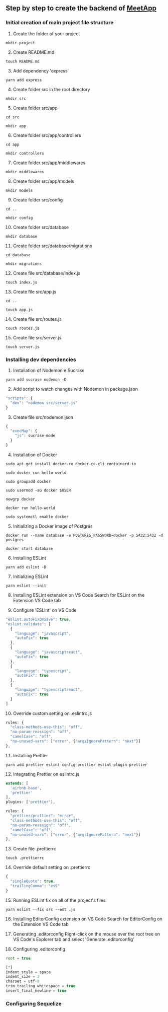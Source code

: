 ## Step by step to create the backend of [MeetApp](https://github.com/Rocketseat/bootcamp-gostack-desafio-02/blob/master/README.md#desafio-02-iniciando-aplica%C3%A7%C3%A3o)

### Initial creation of main project file structure
1. Create the folder of your project
```shell
mkdir project
```

2. Create README.md
```shell
touch README.md
```

3. Add dependency 'express'
```shell
yarn add express
```

4. Create folder src in the root directory
```shell
mkdir src
```

5. Create folder src/app
```shell
cd src
```
```shell
mkdir app
```

6. Create folder src/app/controllers
```shell
cd app
```
```shell
mkdir controllers
```

7. Create folder src/app/middlewares
```shell
mkdir middlewares
```

8. Create folder src/app/models
```shell
mkdir models
```

9. Create folder src/config
```shell
cd ..
```
```shell
mkdir config
```

10. Create folder src/database
```shell
mkdir database
```

11. Create folder src/database/migrations
```shell
cd database
```
```shell
mkdir migrations
```

12. Create file src/database/index.js
```shell
touch index.js
```

13. Create file src/app.js
```shell
cd ..
```
```shell
touch app.js
```

14. Create file src/routes.js
```shell
touch routes.js
```

15. Create file src/server.js
```shell
touch server.js
```

### Installing dev dependencies
1. Installation of Nodemon e Sucrase
```shell
yarn add sucrase nodemon -D

```
2. Add script to watch changes with Nodemon in package.json
```javascript
"scripts": {
  "dev": "nodemon src/server.js"
}
```

3. Create file src/nodemon.json
```javascript
{
  "execMap": {
    "js": sucrase-mode
  }
}
```
4. Installation of Docker
```shell
sudo apt-get install docker-ce docker-ce-cli containerd.io
```

```shell
sudo docker run hello-world
```

```shell
sudo groupadd docker
```

```shell
sudo usermod -aG docker $USER
```

```shell
newgrp docker
```

```shell
docker run hello-world
```

```shell
sudo systemctl enable docker
```


5. Initializing a Docker image of Postgres
```shell
docker run --name database -e POSTGRES_PASSWORD=docker -p 5432:5432 -d postgres
```

```shell
docker start database
```

6. Installing ESLint
```shell
yarn add eslint -D
```

7. Initializing ESLint
```shell
yarn eslint --init
```

8. Installing ESLint extension on VS Code
Search for ESLint on the Extension VS Code tab

9. Configure 'ESLint' on VS Code
```js
"eslint.autoFixOnSave": true,
"eslint.validate": [
  {
    "language": "javascript",
    "autoFix": true
  },
  {
    "language": "javascriptreact",
    "autoFix": true
  },
  {
    "language": "typescript",
    "autoFix": true
  },
  {
    "language": "typescriptreact",
    "autoFix": true
  }
]
```

10. Override custom setting on .eslintrc.js
```js
rules: {
  "class-methods-use-this": "off",
  "no-param-reassign": "off",
  "camelCase": "off",
  "no-unused-vars": ["error", {"argsIgnorePattern": "next"}]
},
```

11. Installing Prettier
```shell
yarn add prettier eslint-config-prettier eslint-plugin-prettier
```

12. Integrating Prettier on eslintrc.js
```js
extends: [
  'airbnb-base',
  'prettier'
],
plugins: ['prettier'],
```

```js
rules: {
  "prettier/prettier": "error",
  "class-methods-use-this": "off",
  "no-param-reassign": "off",
  "camelCase": "off",
  "no-unused-vars": ["error", {"argsIgnorePattern": "next"}]
},
```
13. Create file .prettierrc
```shell
touch .prettierrc
```

14. Override default setting on .prettierrc
```js
{
  "singleQuote": true,
  "trailingComma": "es5"
}
```

15. Running ESLint fix on all of the project's files
```shell
yarn eslint --fix src --ext .js
```

16. Installing EditorConfig extension on VS Code
Search for EditorConfig on the Extension VS Code tab

17. Generating .editorconfig
Right-click on the mouse over the root tree on VS Code's Explorer tab and select
'Generate .editorconfig'

17. Configuring .editorconfig
```js
root = true

[*]
indent_style = space
indent_size = 2
charset = utf-8
trim_trailing_whitespace = true
insert_final_newline = true
```

### Configuring Sequelize
